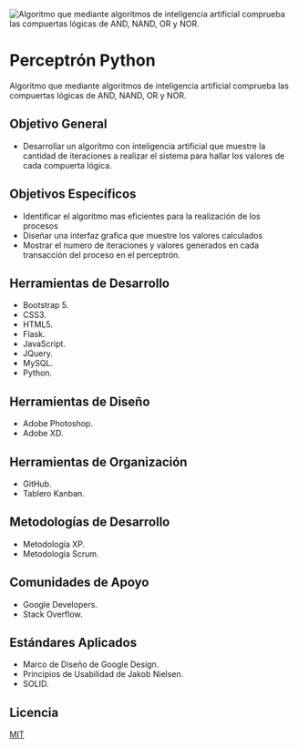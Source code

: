 ![Algoritmo que mediante algoritmos de inteligencia artificial comprueba las compuertas lógicas de AND, NAND, OR y NOR.](https://i.pinimg.com/originals/80/23/2d/80232d7d5c2ebc0f5748d4bddc97ecd1.png)

# Perceptrón Python
Algoritmo que mediante algoritmos de inteligencia artificial comprueba las compuertas lógicas de AND, NAND, OR y NOR.

## Objetivo General
 - Desarrollar un algoritmo con inteligencia artificial que muestre la cantidad de iteraciones a realizar el sistema para hallar los valores de cada compuerta lógica.
 
## Objetivos Específicos

 - Identificar el algoritmo mas eficientes para la realización de los procesos
 - Diseñar una interfaz grafica que muestre los valores calculados
 - Mostrar el numero de iteraciones y valores generados en cada transacción del proceso en el perceptrón.


## Herramientas de Desarrollo

 - Bootstrap 5.
 - CSS3.
 - HTML5.
 -  Flask.
 - JavaScript.
 - JQuery.
 - MySQL.
 - Python.


## Herramientas de Diseño

 - Adobe Photoshop.
 - Adobe XD.
  
## Herramientas de Organización

 - GitHub.
 - Tablero Kanban.
 
  ## Metodologías de Desarrollo
 
 - Metodología XP.
 - Metodología Scrum.
 
 ##  Comunidades de Apoyo
 
 - Google Developers.
 - Stack Overflow.
 
 ## Estándares Aplicados

 - Marco de Diseño de Google Design.
 - Principios de Usabilidad de Jakob Nielsen.
 - SOLID.
 
 ## Licencia
[MIT](https://choosealicense.com/licenses/mit/)

